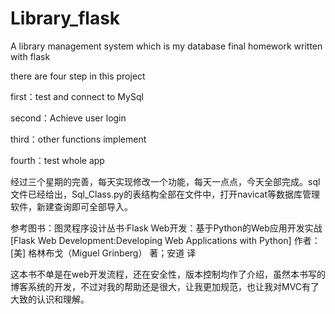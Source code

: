 # Library_flask
A library management system which is my database final homework written with flask

there are four step in this project    

first：test and connect to MySql    

second：Achieve user login   

third：other functions implement   

fourth：test whole app

经过三个星期的完善，每天实现修改一个功能，每天一点点，今天全部完成。sql文件已经给出，Sql_Class.py的表结构全部在文件中，打开navicat等数据库管理软件，新建查询即可全部导入。

参考图书：图灵程序设计丛书·Flask Web开发：基于Python的Web应用开发实战 [Flask Web Development:Developing Web Applications with Python]
作者：[美] 格林布戈（Miguel Grinberg） 著；安道 译

这本书不单是在web开发流程，还在安全性，版本控制均作了介绍，虽然本书写的博客系统的开发，不过对我的帮助还是很大，让我更加规范，也让我对MVC有了大致的认识和理解。
